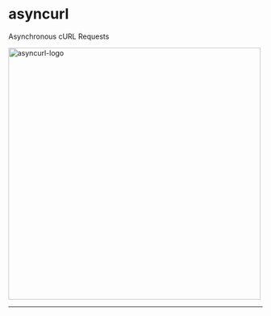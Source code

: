 # asyncurl
Asynchronous cURL Requests

<img src="https://raw.githubusercontent.com/hidden-function/i/master/asyncurl.png" height="500" alt="asyncurl-logo"> 

---


